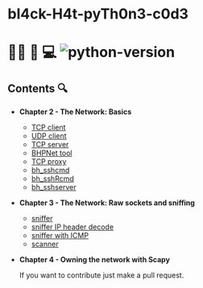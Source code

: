 # bl4ck-H4t-pyTh0n3-c0d3

# 🏴‍☠️ 🐍 💻  ![python-version](https://github.com/edoardottt/black-hat-python3-code/blob/master/images/python-version.svg)

Contents 🔍
---------

- **Chapter 2 - The Network: Basics**
  
  - [TCP client](https://github.com/edoardottt/black-hat-python3-code/blob/master/tcp_client.py)
  - [UDP client](https://github.com/edoardottt/black-hat-python3-code/blob/master/udp_client.py)
  - [TCP server](https://github.com/edoardottt/black-hat-python3-code/blob/master/tcp_server.py)
  - [BHPNet tool](https://github.com/edoardottt/black-hat-python3-code/blob/master/bhpnet.py)
  - [TCP proxy](https://github.com/edoardottt/black-hat-python3-code/blob/master/tcp_proxy.py)
  - [bh_sshcmd](https://github.com/edoardottt/black-hat-python3-code/blob/master/bh_sshcmd.py)
  - [bh_sshRcmd](https://github.com/edoardottt/black-hat-python3-code/blob/master/bh_sshRcmd.py)
  - [bh_sshserver](https://github.com/edoardottt/black-hat-python3-code/blob/master/bh_sshserver.py)

- **Chapter 3 - The Network: Raw sockets and sniffing**

  - [sniffer](https://github.com/edoardottt/black-hat-python3-code/blob/master/sniffer.py)
  - [sniffer IP header decode](https://github.com/edoardottt/black-hat-python3-code/blob/master/sniffer_ip_header_decode.py)
  - [sniffer with ICMP](https://github.com/edoardottt/black-hat-python3-code/blob/master/sniffer_with_icmp.py)
  - [scanner](https://github.com/edoardottt/black-hat-python3-code/blob/master/scanner.py)

- **Chapter 4 - Owning the network with Scapy**

    If you want to contribute just make a pull request.
